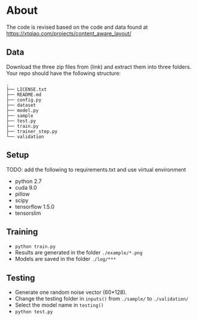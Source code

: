 # About 

The code is revised based on the code and data found at https://xtqiao.com/projects/content_aware_layout/

## Data
Download the three zip files from (link) and extract them into three folders. Your repo should have the following structure:
```
.
├── LICENSE.txt
├── README.md
├── config.py
├── dataset
├── model.py
├── sample
├── test.py
├── train.py
├── trainer_step.py
└── validation
```

## Setup

TODO: add the following to requirements.txt and use virtual environment

* python 2.7
* cuda 9.0
* pillow
* scipy
* tensorflow 1.5.0
* tensorslim


## Training
* ``python train.py``
* Results are generated in the folder ``./example/*.png``
* Models are saved in the folder ``./log/***``

## Testing
* Generate one random noise vector (60*128).
* Change the testing folder in ``inputs()`` from ``./sample/`` to ``./validation/``
* Select the model name in ``testing()``
* ``python test.py``
